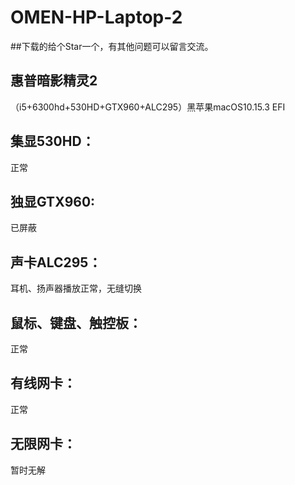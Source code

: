 # OMEN-HP-Laptop-2
##下载的给个Star一个，有其他问题可以留言交流。

## 惠普暗影精灵2
（i5+6300hd+530HD+GTX960+ALC295）黑苹果macOS10.15.3 EFI

## 集显530HD：
正常

## 独显GTX960:
已屏蔽

## 声卡ALC295：
耳机、扬声器播放正常，无缝切换

## 鼠标、键盘、触控板：
正常

## 有线网卡：
正常

## 无限网卡：
暂时无解


